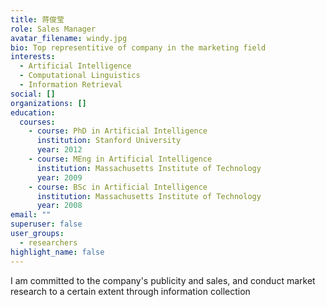 ```yaml
---
title: 蒋俊莹
role: Sales Manager
avatar_filename: windy.jpg
bio: Top representitive of company in the marketing field
interests:
  - Artificial Intelligence
  - Computational Linguistics
  - Information Retrieval
social: []
organizations: []
education:
  courses:
    - course: PhD in Artificial Intelligence
      institution: Stanford University
      year: 2012
    - course: MEng in Artificial Intelligence
      institution: Massachusetts Institute of Technology
      year: 2009
    - course: BSc in Artificial Intelligence
      institution: Massachusetts Institute of Technology
      year: 2008
email: ""
superuser: false
user_groups:
  - researchers
highlight_name: false
---
```

I am committed to the company's publicity and sales, and conduct market research to a certain extent through information collection